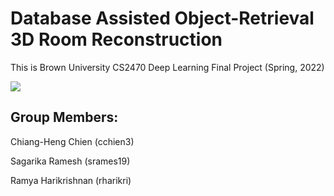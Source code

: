 # Database Assisted Object-Retrieval 3D Room Reconstruction
This is Brown University CS2470 Deep Learning Final Project (Spring, 2022)

![](https://i.ibb.co/qktMnRF/model-architecture.png)

## Group Members:

Chiang-Heng Chien (cchien3)

Sagarika Ramesh (srames19)

Ramya Harikrishnan (rharikri)

